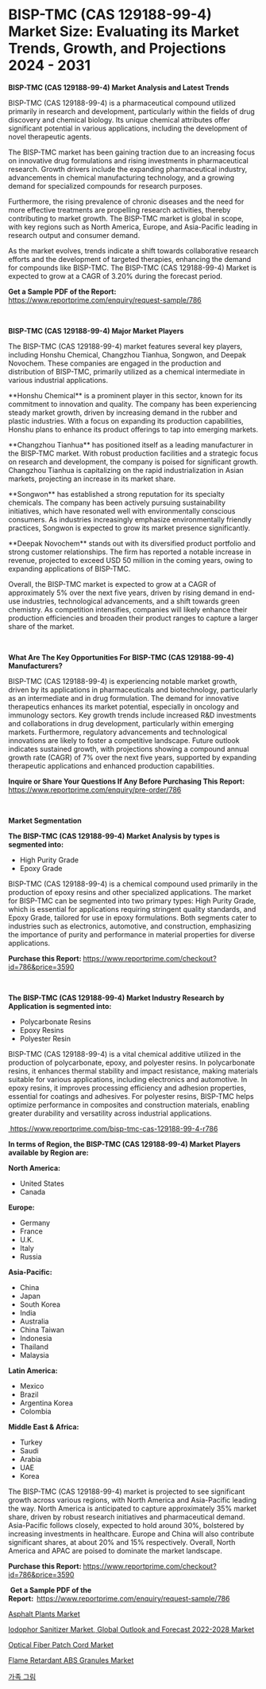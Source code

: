 <p><h1>BISP-TMC (CAS 129188-99-4) Market Size: Evaluating its Market Trends, Growth, and Projections 2024 - 2031</h1></p><p><strong>BISP-TMC (CAS 129188-99-4) Market Analysis and Latest Trends</strong></p>
<p><p>BISP-TMC (CAS 129188-99-4) is a pharmaceutical compound utilized primarily in research and development, particularly within the fields of drug discovery and chemical biology. Its unique chemical attributes offer significant potential in various applications, including the development of novel therapeutic agents. </p><p>The BISP-TMC market has been gaining traction due to an increasing focus on innovative drug formulations and rising investments in pharmaceutical research. Growth drivers include the expanding pharmaceutical industry, advancements in chemical manufacturing technology, and a growing demand for specialized compounds for research purposes. </p><p>Furthermore, the rising prevalence of chronic diseases and the need for more effective treatments are propelling research activities, thereby contributing to market growth. The BISP-TMC market is global in scope, with key regions such as North America, Europe, and Asia-Pacific leading in research output and consumer demand. </p><p>As the market evolves, trends indicate a shift towards collaborative research efforts and the development of targeted therapies, enhancing the demand for compounds like BISP-TMC. The BISP-TMC (CAS 129188-99-4) Market is expected to grow at a CAGR of 3.20% during the forecast period.</p></p>
<p><strong>Get a Sample PDF of the Report:&nbsp;</strong> <a href="https://www.reportprime.com/enquiry/request-sample/786">https://www.reportprime.com/enquiry/request-sample/786</a></p>
<p>&nbsp;</p>
<p><strong>BISP-TMC (CAS 129188-99-4) Major Market Players</strong></p>
<p><p>The BISP-TMC (CAS 129188-99-4) market features several key players, including Honshu Chemical, Changzhou Tianhua, Songwon, and Deepak Novochem. These companies are engaged in the production and distribution of BISP-TMC, primarily utilized as a chemical intermediate in various industrial applications.</p><p>**Honshu Chemical** is a prominent player in this sector, known for its commitment to innovation and quality. The company has been experiencing steady market growth, driven by increasing demand in the rubber and plastic industries. With a focus on expanding its production capabilities, Honshu plans to enhance its product offerings to tap into emerging markets.</p><p>**Changzhou Tianhua** has positioned itself as a leading manufacturer in the BISP-TMC market. With robust production facilities and a strategic focus on research and development, the company is poised for significant growth. Changzhou Tianhua is capitalizing on the rapid industrialization in Asian markets, projecting an increase in its market share.</p><p>**Songwon** has established a strong reputation for its specialty chemicals. The company has been actively pursuing sustainability initiatives, which have resonated well with environmentally conscious consumers. As industries increasingly emphasize environmentally friendly practices, Songwon is expected to grow its market presence significantly.</p><p>**Deepak Novochem** stands out with its diversified product portfolio and strong customer relationships. The firm has reported a notable increase in revenue, projected to exceed USD 50 million in the coming years, owing to expanding applications of BISP-TMC.</p><p>Overall, the BISP-TMC market is expected to grow at a CAGR of approximately 5% over the next five years, driven by rising demand in end-use industries, technological advancements, and a shift towards green chemistry. As competition intensifies, companies will likely enhance their production efficiencies and broaden their product ranges to capture a larger share of the market.</p></p>
<p>&nbsp;</p>
<p><strong>What Are The Key Opportunities For BISP-TMC (CAS 129188-99-4) Manufacturers?</strong></p>
<p><p>BISP-TMC (CAS 129188-99-4) is experiencing notable market growth, driven by its applications in pharmaceuticals and biotechnology, particularly as an intermediate and in drug formulation. The demand for innovative therapeutics enhances its market potential, especially in oncology and immunology sectors. Key growth trends include increased R&D investments and collaborations in drug development, particularly within emerging markets. Furthermore, regulatory advancements and technological innovations are likely to foster a competitive landscape. Future outlook indicates sustained growth, with projections showing a compound annual growth rate (CAGR) of 7% over the next five years, supported by expanding therapeutic applications and enhanced production capabilities.</p></p>
<p><strong>Inquire or Share Your Questions If Any Before Purchasing This Report:</strong> <a href="https://www.reportprime.com/enquiry/pre-order/786">https://www.reportprime.com/enquiry/pre-order/786</a></p>
<p>&nbsp;</p>
<p><strong>Market Segmentation</strong></p>
<p><strong>The BISP-TMC (CAS 129188-99-4) Market Analysis by types is segmented into:</strong></p>
<p><ul><li>High Purity Grade</li><li>Epoxy Grade</li></ul></p>
<p><p>BISP-TMC (CAS 129188-99-4) is a chemical compound used primarily in the production of epoxy resins and other specialized applications. The market for BISP-TMC can be segmented into two primary types: High Purity Grade, which is essential for applications requiring stringent quality standards, and Epoxy Grade, tailored for use in epoxy formulations. Both segments cater to industries such as electronics, automotive, and construction, emphasizing the importance of purity and performance in material properties for diverse applications.</p></p>
<p><strong>Purchase this Report:&nbsp;</strong><a href="https://www.reportprime.com/checkout?id=786&price=3590">https://www.reportprime.com/checkout?id=786&price=3590</a></p>
<p>&nbsp;</p>
<p><strong>The BISP-TMC (CAS 129188-99-4) Market Industry Research by Application is segmented into:</strong></p>
<p><ul><li>Polycarbonate Resins</li><li>Epoxy Resins</li><li>Polyester Resin</li></ul></p>
<p><p>BISP-TMC (CAS 129188-99-4) is a vital chemical additive utilized in the production of polycarbonate, epoxy, and polyester resins. In polycarbonate resins, it enhances thermal stability and impact resistance, making materials suitable for various applications, including electronics and automotive. In epoxy resins, it improves processing efficiency and adhesion properties, essential for coatings and adhesives. For polyester resins, BISP-TMC helps optimize performance in composites and construction materials, enabling greater durability and versatility across industrial applications.</p></p>
<p><a href="https://www.reportprime.com/bisp-tmc-cas-129188-99-4-r786">&nbsp;https://www.reportprime.com/bisp-tmc-cas-129188-99-4-r786</a></p>
<p><strong>In terms of Region, the BISP-TMC (CAS 129188-99-4) Market Players available by Region are:</strong></p>
<p>
    <p> <strong> North America: </strong>
        <ul>
            <li>United States</li>
            <li>Canada</li>
        </ul>
        </p> 
    <p> <strong> Europe: </strong>
        <ul>
            <li>Germany</li>
            <li>France</li>
            <li>U.K.</li>
            <li>Italy</li>
            <li>Russia</li>
        </ul>
        </p> 
    <p> <strong> Asia-Pacific: </strong>
        <ul>
            <li>China</li>
            <li>Japan</li>
            <li>South Korea</li>
            <li>India</li>
            <li>Australia</li>
            <li>China Taiwan</li>
            <li>Indonesia</li>
            <li>Thailand</li>
            <li>Malaysia</li>
        </ul>
        </p> 
    <p> <strong> Latin America: </strong>
        <ul>
            <li>Mexico</li>
            <li>Brazil</li>
            <li>Argentina Korea</li>
            <li>Colombia</li>
        </ul>
        </p> 
    <p> <strong> Middle East & Africa: </strong>
        <ul>
            <li>Turkey</li>
            <li>Saudi</li>
            <li>Arabia</li>
            <li>UAE</li>
            <li>Korea</li>
        </ul>
    </p>
    </p>
<p><p>The BISP-TMC (CAS 129188-99-4) market is projected to see significant growth across various regions, with North America and Asia-Pacific leading the way. North America is anticipated to capture approximately 35% market share, driven by robust research initiatives and pharmaceutical demand. Asia-Pacific follows closely, expected to hold around 30%, bolstered by increasing investments in healthcare. Europe and China will also contribute significant shares, at about 20% and 15% respectively. Overall, North America and APAC are poised to dominate the market landscape.</p></p>
<p><strong>Purchase this Report: </strong><a href="https://www.reportprime.com/checkout?id=786&price=3590">https://www.reportprime.com/checkout?id=786&price=3590</a></p>
<p>&nbsp;<strong>Get a Sample PDF of the Report:&nbsp;&nbsp;</strong><a href="https://www.reportprime.com/enquiry/request-sample/786">https://www.reportprime.com/enquiry/request-sample/786</a></p>
<p><strong></strong></p>
<p><p><a href="https://medium.com/@marilynfhghoster53/asphalt-plants-market-market-segmentation-geographical-regions-and-market-forcast-till-2031-3fe25b02cb05">Asphalt Plants Market</a></p><p><a href="https://www.linkedin.com/pulse/iodophor-sanitizer-market-global-outlook-forecast-2022-2028-dpedf?trackingId=1An%2Fho5RT8WsQJeEsawVbw%3D%3D">Iodophor Sanitizer Market, Global Outlook and Forecast 2022-2028 Market</a></p><p><a href="https://medium.com/@vaniquavaughn8/strategic-roadmap-global-optical-fiber-patch-cord-market-insights-and-opportunities-2024-2031-1d86b0a21742">Optical Fiber Patch Cord Market</a></p><p><a href="https://issuu.com/reportprime-2/docs/flame-retardant-abs-granules-market_3dd150fa4f7ea0">Flame Retardant ABS Granules Market</a></p><p><a href="https://medium.com/@greggibson7876/%EA%B0%80%EC%A1%B1-%EA%B7%B8%EB%A6%BC-%EC%8B%9C%EC%9E%A5-%EA%B7%9C%EB%AA%A8-%EC%84%B1%EC%9E%A5-%EB%B0%8F-%EC%8B%9C%EC%9E%A5-%EC%84%B8%EB%B6%84%ED%99%94%EC%99%80-%EC%A7%80%EC%97%AD-%ED%86%B5%EC%B0%B0%EB%A0%A5%EC%97%90-%EC%9D%98%ED%95%9C-%EC%82%B0%EC%97%85-%EB%B6%84%EC%84%9D-%EB%B0%8F-2031%EB%85%84%EA%B9%8C%EC%A7%80%EC%9D%98-%EC%98%88%EC%B8%A1-a7eadbe5b415">가족 그림</a></p></p>